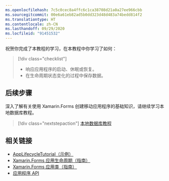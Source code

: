 ```yaml
---
ms.openlocfilehash: 7c5c0cec8a4ffc6c1ca38708d21a0a27ee966cbb
ms.sourcegitcommit: 00e6a61eb82ad5b0dd323d48d483a74bedd814f2
ms.translationtype: HT
ms.contentlocale: zh-CN
ms.lasthandoff: 09/29/2020
ms.locfileid: "91451532"
---
```

祝贺你完成了本教程的学习，在本教程中你学习了如何：

> [!div class="checklist"]
>
> - 响应应用程序的启动、休眠或恢复。
> - 在生命周期状态变化的过程中保存数据。

## <a name="next-steps"></a>后续步骤

深入了解有关使用 Xamarin.Forms 创建移动应用程序的基础知识，请继续学习本地数据库教程。

> [!div class="nextstepaction"]
> [本地数据库教程](~/get-started/tutorials/local-database/index.yml)

## <a name="related-links"></a>相关链接

- [AppLifecycleTutorial（示例）](/samples/xamarin/xamarin-forms-samples/getstarted-tutorials-applifecycletutorial/)
- [Xamarin.Forms 应用生命周期（指南）](~/xamarin-forms/app-fundamentals/app-lifecycle.md)
- [Xamarin.Forms 应用类（指南）](~/xamarin-forms/app-fundamentals/application-class.md)
- [应用程序 API](xref:Xamarin.Forms.Application)